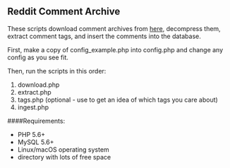 Reddit Comment Archive
---
These scripts download comment archives from [here](http://files.pushshift.io/reddit/comments/), decompress them, 
extract comment tags, and insert the comments into the database.

First, make a copy of config_example.php into config.php and change any config as you see fit.

Then, run the scripts in this order:
1. download.php
2. extract.php
3. tags.php (optional - use to get an idea of which tags you care about)
4. ingest.php

####Requirements:
* PHP 5.6+
* MySQL 5.6+
* Linux/macOS operating system
* directory with lots of free space